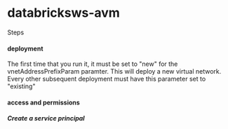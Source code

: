 # databricksws-avm

Steps 

#### deployment
The first time that you run it, it must be set to "new" for the vnetAddressPrefixParam paramter. This will deploy a new virtual network. Every other subsequent deployment must have this parameter set to "existing"

#### access and permissions
##### Create a service principal
